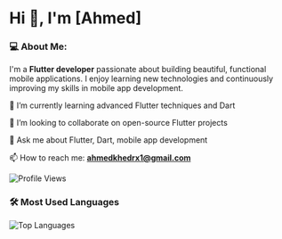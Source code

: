 # Hi 👋, I'm [Ahmed]

### 💻 About Me:
I'm a **Flutter developer** passionate about building beautiful, functional mobile applications. I enjoy learning new technologies and continuously improving my skills in mobile app development.

🌱 I’m currently learning advanced Flutter techniques and Dart

👯 I’m looking to collaborate on open-source Flutter projects

💬 Ask me about Flutter, Dart, mobile app development

📫 How to reach me: **[ahmedkhedrx1@gmail.com](mailto:ahmedkhedrx1@gmail.com)**

![Profile Views](https://komarev.com/ghpvc/?username=AhmedKhedr&color=blue)

### 🛠️ Most Used Languages

![Top Languages](https://github-readme-stats.vercel.app/api/top-langs/?username=AhmedKhedr1&layout=compact&theme=radical&count_private=true)






